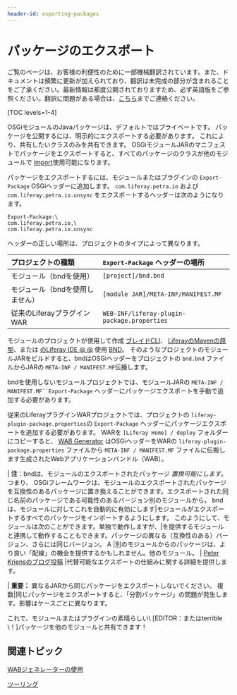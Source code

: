 ```yaml
---
header-id: exporting-packages
---
```


# パッケージのエクスポート

<p class="alert alert-info"><span class="wysiwyg-color-blue120">ご覧のページは、お客様の利便性のために一部機械翻訳されています。また、ドキュメントは頻繁に更新が加えられており、翻訳は未完成の部分が含まれることをご了承ください。最新情報は都度公開されておりますため、必ず英語版をご参照ください。翻訳に問題がある場合は、<a href="mailto:support-content-jp@liferay.com">こちら</a>までご連絡ください。</span></p>

[TOC levels=1-4]

OSGiモジュールのJavaパッケージは、デフォルトではプライベートです。 パッケージを公開するには、明示的にエクスポートする必要があります。 これにより、共有したいクラスのみを共有できます。 OSGiモジュールJARのマニフェストでパッケージをエクスポートすると、すべてのパッケージのクラスが他のモジュールで [import](/docs/7-1/tutorials/-/knowledge_base/t/importing-packages)使用可能になります。

パッケージをエクスポートするには、モジュールまたはプラグインの `Export-Package` OSGiヘッダーに追加します。 `com.liferay.petra.io` および `com.liferay.petra.io.unsync` をエクスポートするヘッダーは次のようになります。

    Export-Package:\
    com.liferay.petra.io,\
    com.liferay.petra.io.unsync

ヘッダーの正しい場所は、プロジェクトのタイプによって異なります。

| プロジェクトの種類          | `Export-Package` ヘッダーの場所                    |
|:------------------ |:------------------------------------------- |
| モジュール（bndを使用）      | `[project]/bnd.bnd`                         |
| モジュール（bndを使用しません）  | `[module JAR]/META-INF/MANIFEST.MF`         |
| 従来のLiferayプラグインWAR | `WEB-INF/liferay-plugin-package.properties` |

モジュールのプロジェクトが使用して作成 [ブレイドCLI](/docs/7-1/tutorials/-/knowledge_base/t/blade-cli)、 [LiferayのMavenの原型](/docs/7-1/tutorials/-/knowledge_base/t/maven)、または [のLiferay IDE @ @](/docs/7-1/tutorials/-/knowledge_base/t/liferay-ide) 使用 [BND](http://bnd.bndtools.org/)。 そのようなプロジェクトのモジュールJARをビルドすると、bndはOSGiヘッダーをプロジェクトの `bnd.bnd` ファイルからJARの `META-INF / MANIFEST.MF`伝播します。

bndを使用しないモジュールプロジェクトでは、モジュールJARの `META-INF / MANIFEST.MF``Export-Package` ヘッダーにパッケージエクスポートを手動で追加する必要があります。

従来のLiferayプラグインWARプロジェクトでは、プロジェクトの `liferay-plugin-package.properties`の `Export-Package` ヘッダーにパッケージエクスポートを追加する必要があります。 WARを `[Liferay Home] / deploy` フォルダーにコピーすると、 [WAB Generator](/docs/7-1/tutorials/-/knowledge_base/t/using-the-wab-generator) はOSGiヘッダーをWARの `liferay-plugin-package.properties` ファイルから `META-INF / MANIFEST.MF` ファイルに伝搬します生成されたWebアプリケーションバンドル（WAB）。

| **注**：bndは、モジュールのエクスポートされたパッケージ *置換可能にします*。 つまり、 OSGiフレームワークは、モジュールのエクスポートされたパッケージを互換性のあるパッケージに置き換えることができます。エクスポートされた同じ名前のパッケージである可能性のあるバージョン別のモジュールから。 bndは、モジュールに対してこれを自動的に有効にします|モジュールがエクスポートするすべてのパッケージをインポートするようにします。 このようにして、モジュールは次のことができます。単独で動作しますが、|を提供するモジュールと連携して動作することもできます。パッケージの異なる（互換性のある）バージョン、さらには同じバージョン。 A |別のモジュールからのパッケージは、より良い「配線」の機会を提供するかもしれません。他のモジュール。 | [Peter Kriensのブログ投稿](http://blog.osgi.org/2007/04/importance-of-exporting-nd-importing.html) |代替可能なエクスポートの仕組みに関する詳細を提供します。

| **重要：** 異なるJARから同じパッケージをエクスポートしないでください。 複数|同じパッケージをエクスポートすると、「分割パッケージ」の問題が発生します。影響はケースごとに異なります。

これで、モジュールまたはプラグインの素晴らしい\ [EDITOR：またはterrible \！\]パッケージを他のモジュールと共有できます！

## 関連トピック

[WABジェネレーターの使用](/docs/7-1/tutorials/-/knowledge_base/t/using-the-wab-generator)

[ツーリング](/docs/7-1/tutorials/-/knowledge_base/t/tooling)
